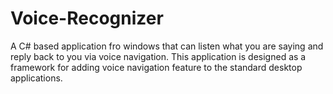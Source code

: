 # Voice-Recognizer
A C# based application fro windows that can listen what you are saying and reply back to you via voice navigation. This application is designed as  a framework for adding voice navigation feature to the  standard desktop applications.
